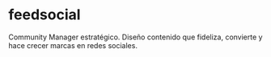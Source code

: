 # feedsocial
Community Manager estratégico. Diseño contenido que fideliza, convierte y hace crecer marcas en redes sociales.
